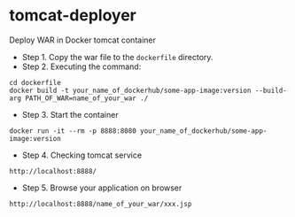 # tomcat-deployer
Deploy WAR in Docker tomcat container

* Step 1. Copy the war file to the `dockerfile` directory.
* Step 2. Executing the command:
```$bash
cd dockerfile
docker build -t your_name_of_dockerhub/some-app-image:version --build-arg PATH_OF_WAR=name_of_your_war ./
```
* Step 3. Start the container
```$bash
docker run -it --rm -p 8888:8080 your_name_of_dockerhub/some-app-image:version
```
* Step 4. Checking tomcat service
```$bash
http://localhost:8888/
```
* Step 5. Browse your application on browser
```$bash
http://localhost:8888/name_of_your_war/xxx.jsp
```